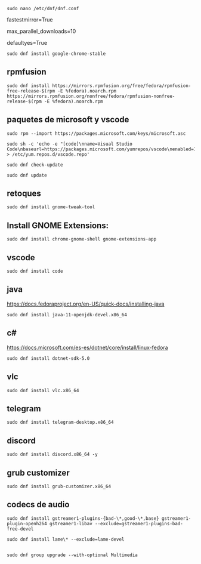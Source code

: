 ```shell:
sudo nano /etc/dnf/dnf.conf
```

fastestmirror=True

max_parallel_downloads=10

defaultyes=True



```shell:
sudo dnf install google-chrome-stable
```

## rpmfusion

```shell:
sudo dnf install https://mirrors.rpmfusion.org/free/fedora/rpmfusion-free-release-$(rpm -E %fedora).noarch.rpm https://mirrors.rpmfusion.org/nonfree/fedora/rpmfusion-nonfree-release-$(rpm -E %fedora).noarch.rpm
```


## paquetes de microsoft y vscode


```shell:
sudo rpm --import https://packages.microsoft.com/keys/microsoft.asc
```

```shell:
sudo sh -c 'echo -e "[code]\nname=Visual Studio Code\nbaseurl=https://packages.microsoft.com/yumrepos/vscode\nenabled=1\ngpgcheck=1\ngpgkey=https://packages.microsoft.com/keys/microsoft.asc" > /etc/yum.repos.d/vscode.repo'
```


```shell:
sudo dnf check-update
```


```shell:
sudo dnf update
```


## retoques


```shell:
sudo dnf install gnome-tweak-tool
```


## Install GNOME Extensions:


```shell:
sudo dnf install chrome-gnome-shell gnome-extensions-app
```


## vscode


```shell:
sudo dnf install code
```


## java

https://docs.fedoraproject.org/en-US/quick-docs/installing-java   

```shell:
sudo dnf install java-11-openjdk-devel.x86_64
```


## c#

https://docs.microsoft.com/es-es/dotnet/core/install/linux-fedora   


```shell:
sudo dnf install dotnet-sdk-5.0
```

## vlc


```shell:
sudo dnf install vlc.x86_64
```

## telegram


```shell:
sudo dnf install telegram-desktop.x86_64
```

## discord


```shell:
sudo dnf install discord.x86_64 -y
```

## grub customizer

```shell:
sudo dnf install grub-customizer.x86_64
```

## codecs de audio


```shell:
sudo dnf install gstreamer1-plugins-{bad-\*,good-\*,base} gstreamer1-plugin-openh264 gstreamer1-libav --exclude=gstreamer1-plugins-bad-free-devel
```

```shell:
sudo dnf install lame\* --exclude=lame-devel
```

```shell:

sudo dnf group upgrade --with-optional Multimedia
```



